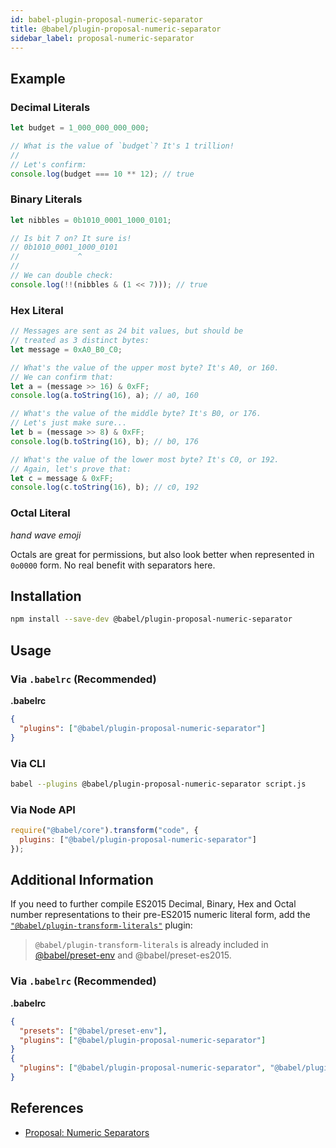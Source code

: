```yaml
---
id: babel-plugin-proposal-numeric-separator
title: @babel/plugin-proposal-numeric-separator
sidebar_label: proposal-numeric-separator
---
```


## Example

### Decimal Literals

```js
let budget = 1_000_000_000_000;

// What is the value of `budget`? It's 1 trillion!
//
// Let's confirm:
console.log(budget === 10 ** 12); // true
```

### Binary Literals

```js
let nibbles = 0b1010_0001_1000_0101;

// Is bit 7 on? It sure is!
// 0b1010_0001_1000_0101
//             ^
//
// We can double check:
console.log(!!(nibbles & (1 << 7))); // true
```

### Hex Literal

```js
// Messages are sent as 24 bit values, but should be
// treated as 3 distinct bytes:
let message = 0xA0_B0_C0;

// What's the value of the upper most byte? It's A0, or 160.
// We can confirm that:
let a = (message >> 16) & 0xFF;
console.log(a.toString(16), a); // a0, 160

// What's the value of the middle byte? It's B0, or 176.
// Let's just make sure...
let b = (message >> 8) & 0xFF;
console.log(b.toString(16), b); // b0, 176

// What's the value of the lower most byte? It's C0, or 192.
// Again, let's prove that:
let c = message & 0xFF;
console.log(c.toString(16), b); // c0, 192
```

### Octal Literal

*hand wave emoji*

Octals are great for permissions, but also look better when represented in `0o0000` form. No real benefit with separators here.

## Installation

```sh
npm install --save-dev @babel/plugin-proposal-numeric-separator
```

## Usage

### Via `.babelrc` (Recommended)

**.babelrc**

```json
{
  "plugins": ["@babel/plugin-proposal-numeric-separator"]
}
```

### Via CLI

```sh
babel --plugins @babel/plugin-proposal-numeric-separator script.js
```

### Via Node API

```javascript
require("@babel/core").transform("code", {
  plugins: ["@babel/plugin-proposal-numeric-separator"]
});
```

## Additional Information

If you need to further compile ES2015 Decimal, Binary, Hex and Octal number representations to their pre-ES2015 numeric literal form, add the [`"@babel/plugin-transform-literals"`](http://babeljs.io/docs/plugins/transform-literals/) plugin:

> `@babel/plugin-transform-literals` is already included in [@babel/preset-env](https://github.com/babel/babel/tree/master/packages/babel-preset-env) and @babel/preset-es2015.

### Via `.babelrc` (Recommended)

**.babelrc**

```json
{
  "presets": ["@babel/preset-env"],
  "plugins": ["@babel/plugin-proposal-numeric-separator"]
}
{
  "plugins": ["@babel/plugin-proposal-numeric-separator", "@babel/plugin-transform-literals"]
}
```

## References

* [Proposal: Numeric Separators](https://github.com/samuelgoto/proposal-numeric-separator)

